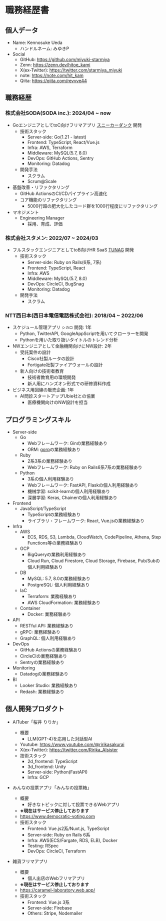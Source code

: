 # 職務経歴書
## 個人データ
- Name: Kennosuke Ueda
  - ハンドルネーム: みゆきP
- Social
  - GitHub: https://github.com/miyuki-starmiya
  - Zenn: https://zenn.dev/hitoe_kami
  - X(ex-Twitter): https://twitter.com/starmiya_miyuki
  - note: https://note.com/hit_kam
  - Qiita: https://qiita.com/revvve44


## 職務経歴
### 株式会社SODA(SODA inc.): 2024/04 ~ now
- GoエンジニアとしてtoC向けフリマアプリ [スニーカーダンク](https://snkrdunk.com/) 開発
  - 技術スタック
    - Server-side: Go(1.21 - latest)
    - Frontend: TypeScript, React/Vue.js
    - Infra: AWS, Terraform
    - Middleware: MySQL(5.7, 8.0)
    - DevOps: GitHub Actions, Sentry
    - Monitoring: Datadog
  - 開発手法
    - スクラム
    - Scrum@Scale
- 基盤改善・リファクタリング
  - GitHub ActionsのCI/CDパイプライン高速化
  - コア機能のリファクタリング
    - 5000行超の肥大化したコード群を1000行程度にリファクタリング
- マネジメント
  - Engineering Manager
    - 採用、育成、評価

### 株式会社スタメン: 2022/07 ~ 2024/03
- フルスタックエンジニアとしてtoB向けHR SaaS [TUNAG](https://biz.tunag.jp/lp/tunag04?utm_source=google&utm_medium=cpc&utm_content=tunag-04&utm_campaign=1_brand) 開発
  - 技術スタック
    - Server-side: Ruby on Rails(6系, 7系)
    - Frontend: TypeScript, React
    - Infra: AWS
    - Middleware: MySQL(5.7, 8.0)
    - DevOps: CircleCI, BugSnag
    - Monitoring: Datadog
  - 開発手法
    - スクラム

### NTT西日本(西日本電信電話株式会社): 2018/04 ~ 2022/06
- スケジュール管理アプリ `シカロ` 開発: 1年
  - Python, TwitterAPI, GoogleAppScriptを用いてクローラーを開発
  - Pythonを用いた取り扱いタイトルのトレンド分析
- NWエンジニアとして金融機関向けにNW設計: 2年
  - 受託案件の設計
    - Cisco社製ルータの設計
    - Fortigate社製ファイアウォールの設計
  - 新人向けの技術者教育
    - 技術者教育用の環境開発
    - 新人用にハンズオン形式での研修資料作成
- ビジネス用回線の販売企画: 1年
  - AI問診スタートアップUbie社との協業
    - 医療機関向けのNW設計を担当


## プログラミングスキル
- Server-side
  - Go
    - Webフレームワーク: Ginの業務経験あり
    - ORM: [gorp](https://github.com/go-gorp/gorp)の業務経験あり
  - Ruby
    - 2系3系の業務経験あり
    - Webフレームワーク: Ruby on Rails6系7系の業務経験あり
  - Python
    - 3系の個人利用経験あり
    - Webフレームワーク: FastAPI, Flaskの個人利用経験あり
    - 機械学習: scikit-learnの個人利用経験あり
    - 深層学習: Keras, Chainerの個人利用経験あり
- Frontend
  - JavaScript/TypeScript
    - TypeScriptの業務経験あり
    - ライブラリ・フレームワーク: React, Vue.jsの業務経験あり
- Infra
  - AWS
    - ECS, RDS, S3, Lambda, CloudWatch, CodePipeline, Athena, Step Functions等の業務経験あり
  - GCP
    - BigQueryの業務利用経験あり
    - Cloud Run, Cloud Firestore, Cloud Storage, Firebase, Pub/Subの個人利用経験あり
  - DB
    - MySQL: 5.7, 8.0の業務経験あり
    - PostgreSQL: 個人利用経験あり
  - IaC
    - Terraform: 業務経験あり
    - AWS CloudFormation: 業務経験あり
  - Container
    - Docker: 業務経験あり
- API
  - RESTful API: 業務経験あり
  - gRPC: 業務経験あり
  - GraphQL: 個人利用経験あり
- DevOps
  - GitHub Actionsの業務経験あり
  - CircleCIの業務経験あり
  - Sentryの業務経験あり
- Monitoring
  - Datadogの業務経験あり
- BI
  - Looker Studio: 業務経験あり
  - Redash: 業務経験あり


## 個人開発プロダクト
- AITuber「桜井 りりか」
  - 概要
    - LLM(GPT-4)を応用した対話型AI
  - Youtube: https://www.youtube.com/@ririkasakurai
  - X(ex-Twitter): https://twitter.com/Ririka_AIsister
  - 技術スタック
    - 2d_frontend: TypeScript
    - 3d_frontend: Unity
    - Server-side: Python(FastAPI)
    - Infra: GCP

- みんなの投票アプリ「みんなの投票箱」
  - 概要
    - 好きなトピックに対して投票できるWebアプリ
  - **※現在はサービス停止しております**
  - https://www.democratic-voting.com
  - 技術スタック
    - Frontend: Vue.js2系/Nuxt.js, TypeScript
    - Server-side: Ruby on Rails 6系
    - Infra: AWS(ECS/Fargate, RDS, ELB), Docker
    - Testing: RSpec
    - DevOps: CircleCI, Terraform

- 雑貨フリマアプリ
  - 概要
    - 個人出店のWebフリマアプリ
  - **※現在はサービス停止しております**
  - https://caramel-laboratory.web.app/
  - 技術スタック
    - Frontend: Vue.js 3系
    - Server-side: Firebase
    - Others: Stripe, Nodemailer
